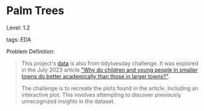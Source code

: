 # Palm Trees

Level: 1.2

tags: EDA

Problem Definition:
> This project's [data](https://github.com/rfordatascience/tidytuesday/blob/main/data/2024/2024-01-23/readme.md) is also from tidytuesday challenge. It was explored in the July 2023 article ["Why do children and young people in smaller towns do better academically than those in larger towns?"](https://www.ons.gov.uk/peoplepopulationandcommunity/educationandchildcare/articles/whydochildrenandyoungpeopleinsmallertownsdobetteracademicallythanthoseinlargertowns/2023-07-25). 
>
> The challenge is to recreate the plots found in the article. Including an interactive plot. This involves attempting to discover previously unrecognized insights in the dataset.
